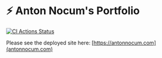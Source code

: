 # ⚡ Anton Nocum's Portfolio

[![CI Actions Status](https://github.com/admn16/portfolio/workflows/CI/badge.svg)](https://github.com/admn16/portfolio/actions)

Please see the deployed site here: [https://antonnocum.com](antonnocum.com)
